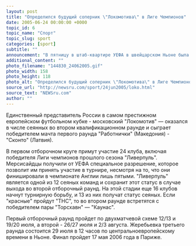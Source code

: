 ```yaml
---
layout: post
title: "Определился будущий соперник \"Локомотива\" в Лиге Чемпионов"
date: 2005-06-24 00:00:00 +0000
topic_id: 6
topic_name: "Спорт"
topic_slug: sport
categories: [sport]
subtitle: ""
announcement: "В пятницу в штаб-квартире УЕФА в швейцарском Ньоне была проведена жеребьевка первого и второго отборочных раундов Лиги чемпионов."
additional_content: ""
photo_filename: "144830_24062005.gif"
photo_width: 158
photo_height: 118
photo_alt: "Определился будущий соперник \"Локомотива\" в Лиге Чемпионов"
source_url: "http://newsru.com/sport/24jun2005/loko.html"
source_text: "NEWSru.com"
author: ""
---
```

Единственный представитель России в самом престижном европейском футбольном кубке - московский "Локомотив" &mdash; оказался в числе сеянных во втором квалификационном раунде и сыграет победителем мачта первого раунда "Работнички" (Македония) - "Сконто" (Латвия).

В первом отборочном круге примут участие 24 клуба, включая победителя Лиги чемпионов прошлого сезона "Ливерпуль". Мерсисайдцы получили от УЕФА специальное разрешение, которое позволит им принять участие в турнире, несмотря на то, что они финишировали в чемпионате Англии лишь пятыми. "Ливерпуль" является одной из 12 сеяных команд и сохранит этот статус в случае выхода во второй отборочный раунд. На этой стадии еще 16 клубов начнут турнирную борьбу, и 13 из них получат статус сеяных. Если "красные" пройдут "ТНС", то во втором раунде встретятся с победителем пары "Торсхавн" &mdash; "Каунас".

Первый отборочный раунд пройдет по двухматчевой схеме 12/13 и 19/20 июля, а второй - 26/27 июля и 2/3 августа. Жеребьевка третьего раунда состоится 29 июля в 12 часов по центральноевропейскому времени в Ньоне. Финал пройдет 17 мая 2006 года в Париже.
